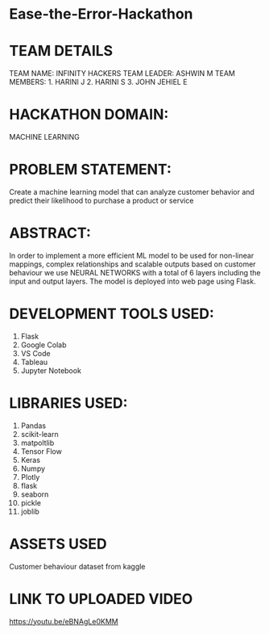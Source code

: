 # Ease-the-Error-Hackathon
# TEAM DETAILS
TEAM NAME: INFINITY HACKERS
TEAM LEADER: ASHWIN M
TEAM MEMBERS: 1. HARINI J
              2. HARINI S
              3. JOHN JEHIEL E
              
# HACKATHON DOMAIN: 
MACHINE LEARNING

# PROBLEM STATEMENT:
Create a machine learning model that
can analyze customer behavior and predict their likelihood to
purchase a product or service

# ABSTRACT:
In order to implement a more efficient ML
model to be used for non-linear
mappings, complex relationships and
scalable outputs based on customer behaviour we use NEURAL
NETWORKS with a total of 6 layers
including the input and output layers.
The model is deployed into web page using Flask.

# DEVELOPMENT TOOLS USED:
1. Flask
2. Google Colab
3. VS Code
4. Tableau
5. Jupyter Notebook

# LIBRARIES USED:
1. Pandas
2. scikit-learn
3. matpoltlib
4. Tensor Flow
5. Keras
6. Numpy
7. Plotly
8. flask
9. seaborn
10. pickle
11. joblib

# ASSETS USED
Customer behaviour dataset from kaggle

# LINK TO UPLOADED VIDEO
https://youtu.be/eBNAgLe0KMM



